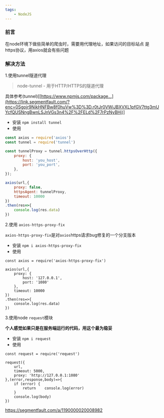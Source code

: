 ```yaml
---
tags:
    - NodeJS
---
```


### 前言

在node环境下做些简单的爬虫时，需要用代理地址，如果访问的目标站点
是https协议，用axios就会有些问题

### 解决方法

1.使用tunnel隧道代理

> node-tunnel - 用于HTTP/HTTPS的隧道代理

具体参考(tunnel)[[https://www.npmjs.com/package...](https://link.segmentfault.com/?enc=0Sgojr9NjkHNFBw8f0huVw%3D%3D.r0tJr0VWiJBXVXL1pfGV7ttg3mUYcfQUSNngBwnLSJnVGs3n4%2F%2FELd%2F7rPzNyBHj)]

- 安装
  `npm install tunnel`
- 使用

```javascript
const axios = require('axios')
const tunnel = require('tunnel')

const tunnelProxy = tunnel.httpsOverHttp({
    proxy: {
        host: 'you_host',
        port: 'you_port',
    },
});

axios(url,{
    proxy: false,
    httpsAgent: tunnelProxy,
    timeout: 10000
})
.then(res=>{
    console.log(res.data)
})
```

2.使用 `axios-https-proxy-fix`

`axios-https-proxy-fix`是对`axios`https请求bug修复的一个分支版本

- 安装
  `npm i axios-https-proxy-fix`
- 使用

```arcade
const axios = require('axios-https-proxy-fix')

axios(url,{
    proxy: {
        host: '127.0.0.1',
        port: '1080'
    },
    timeout: 10000
})
.then(res=>{
    console.log(res.data)
})
```

3.使用node `request`模块

**个人感觉如果只是在服务端运行的代码，用这个最为稳妥**

- 安装
  `npm i request`
- 使用

```moonscript
const request = require('request')

request({
    url,
    timeout: 5000,
    proxy: 'http://127.0.0.1:1080'
},(error,response,body)=>{
    if (error) {
        return    console.log(error)
    }
    console.log(body)
})
```



https://segmentfault.com/a/1190000020008982